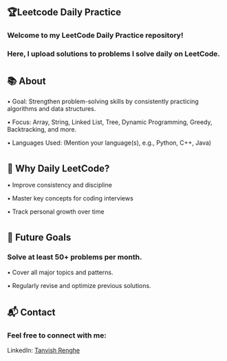#
## 🏆Leetcode Daily Practice 


### Welcome to my LeetCode Daily Practice repository!

### Here, I upload solutions to problems I solve daily on LeetCode.
#
#
## 📚 About

 • Goal: Strengthen problem-solving skills by consistently practicing algorithms and data structures.

 • Focus: Array, String, Linked List, Tree, Dynamic Programming, Greedy, Backtracking, and more.

 • Languages Used: (Mention your language(s), e.g., Python, C++, Java)

#
## 🌟 Why Daily LeetCode?

  • Improve consistency and discipline

  • Master key concepts for coding interviews

  • Track personal growth over time
#
## 🚀 Future Goals

 ### Solve at least 50+ problems per month.

  • Cover all major topics and patterns.

  • Regularly revise and optimize previous solutions.
#
## 📬 Contact
### Feel free to connect with me:

  LinkedIn: [Tanvish Renghe](https://www.linkedin.com/in/tanvish-renghe/)
